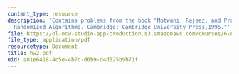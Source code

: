 ```yaml
---
content_type: resource
description: 'Contains problems from the book "Motwani, Rajeez, and Prabhakar Raghavan.
  Randomized Algorithms. Cambridge: Cambridge University Press,1995."'
file: https://ol-ocw-studio-app-production.s3.amazonaws.com/courses/6-856j-randomized-algorithms-fall-2002/a81e64184c5e4b7cd6b9d4d525b9b71f_hw2.pdf
file_type: application/pdf
resourcetype: Document
title: hw2.pdf
uid: a81e6418-4c5e-4b7c-d6b9-d4d525b9b71f
---
```

